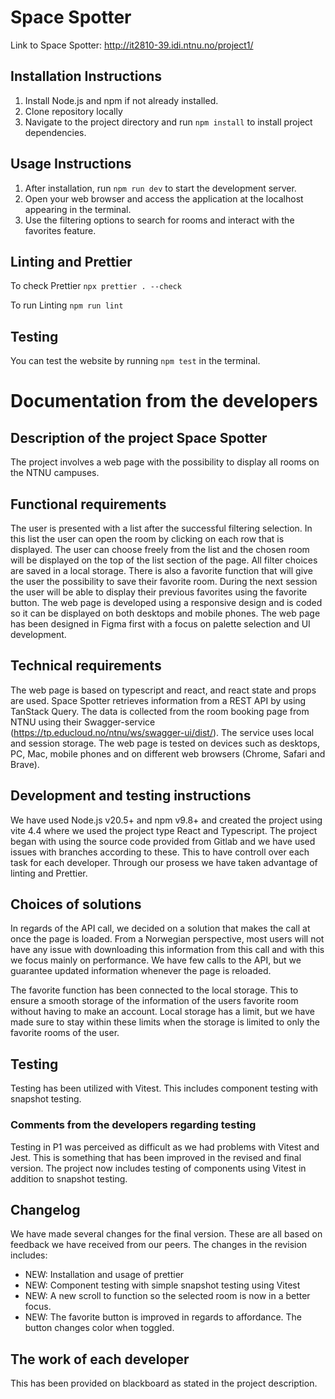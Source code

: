 # Space Spotter
Link to Space Spotter: http://it2810-39.idi.ntnu.no/project1/

## Installation Instructions

1. Install Node.js and npm if not already installed.
2. Clone repository locally
3. Navigate to the project directory and run `npm install` to install project dependencies.

## Usage Instructions

1. After installation, run `npm run dev` to start the development server.
2. Open your web browser and access the application at the localhost appearing in the terminal.
3. Use the filtering options to search for rooms and interact with the favorites feature.

## Linting and Prettier

To check Prettier `npx prettier . --check`

To run Linting `npm run lint`

## Testing

You can test the website by running `npm test` in the terminal.


# Documentation from the developers

## Description of the project Space Spotter

The project involves a web page with the possibility to display all rooms on the NTNU campuses.

## Functional requirements

The user is presented with a list after the successful filtering selection. In this list the user can open the room by clicking on each row that is displayed. The user can choose freely from the list and the chosen room will be displayed on the top of the list section of the page. All filter choices are saved in a local storage. There is also a favorite function that will give the user the possibility to save their favorite room. During the next session the user will be able to display their previous favorites using the favorite button. The web page is developed using a responsive design and is coded so it can be displayed on both desktops and mobile phones. The web page has been designed in Figma first with a focus on palette selection and UI development.

## Technical requirements

The web page is based on typescript and react, and react state and props are used. Space Spotter retrieves information from a REST API by using TanStack Query. The data is collected from the room booking page from NTNU using their Swagger-service (https://tp.educloud.no/ntnu/ws/swagger-ui/dist/). The service uses local and session storage. The web page is tested on devices such as desktops, PC, Mac, mobile phones and on different web browsers (Chrome, Safari and Brave).

## Development and testing instructions

We have used Node.js v20.5+ and npm v9.8+ and created the project using vite 4.4 where we used the project type React and Typescript. The project began with using the source code provided from Gitlab and we have used issues with branches according to these. This to have controll over each task for each developer. Through our prosess we have taken advantage of linting and Prettier.

## Choices of solutions

In regards of the API call, we decided on a solution that makes the call at once the page is loaded. From a Norwegian perspective, most users will not have any issue with downloading this information from this call and with this we focus mainly on performance. We have few calls to the API, but we guarantee updated information whenever the page is reloaded.

The favorite function has been connected to the local storage. This to ensure a smooth storage of the information of the users favorite room without having to make an account. Local storage has a limit, but we have made sure to stay within these limits when the storage is limited to only the favorite rooms of the user.

## Testing

Testing has been utilized with Vitest. This includes component testing with snapshot testing.

### Comments from the developers regarding testing

Testing in P1 was perceived as difficult as we had problems with Vitest and Jest. This is something that has been improved in the revised and final version. The project now includes testing of components using Vitest in addition to snapshot testing.

## Changelog

We have made several changes for the final version. These are all based on feedback we have received from our peers. The changes in the revision includes:

-   NEW: Installation and usage of prettier
-   NEW: Component testing with simple snapshot testing using Vitest
-   NEW: A new scroll to function so the selected room is now in a better focus.
-   NEW: The favorite button is improved in regards to affordance. The button changes color when toggled.

## The work of each developer
 
This has been provided on blackboard as stated in the project description.
